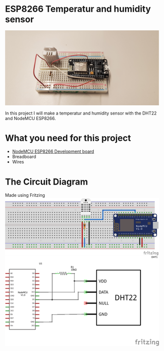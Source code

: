 # ESP8266 Temperatur and humidity sensor

<img src="img/20191120_131644.jpg" width="700">
 
 In this project I will make a temperatur and humidity sensor with the DHT22 and NodeMCU ESP8266.
 
 # What you need for this project
 * [NodeMCU ESP8266 Development board](https://www.ebay.com/sch/i.html?_from=R40&_trksid=m570.l1313&_nkw=nodemcu+esp8266+esp-12+v3&_sacat=65507&LH_TitleDesc=0&_osacat=65507&_odkw=nodemcu+esp8266+esp-12)
* Breadboard
* Wires

 # The Circuit Diagram
 Made using Fritzing
 <img src="img/ESP8266 wether_bb.png" width="700">
 <img src="img/ESP8266 wether_schem.png" width="700">

